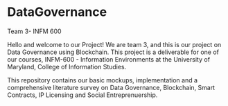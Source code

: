 # DataGovernance
Team 3- INFM 600

Hello and welcome to our Project!
We are team 3, and this is our project on Data Governance using Blockchain.
This project is a deliverable for one of our courses, INFM-600 - Information Environments at the University of Maryland, College of Information Studies.

This repository contains our basic mockups, implementation and a comprehensive literature survey on Data Governance, Blockchain, Smart Contracts, IP Licensing and Social Entreprenuership.



